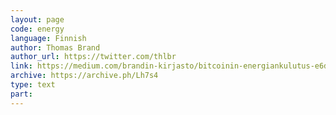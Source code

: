 ```yaml
---
layout: page
code: energy
language: Finnish
author: Thomas Brand
author_url: https://twitter.com/thlbr
link: https://medium.com/brandin-kirjasto/bitcoinin-energiankulutus-e6dfdc4ae97e
archive: https://archive.ph/Lh7s4
type: text
part: 
---
```

